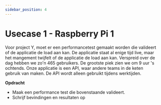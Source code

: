 ```yaml
---
sidebar_position: 4
---
```


# Usecase 1 - Raspberry Pi 1
Voor project Y, moet er een performancetest gemaakt worden die valideert of de applicatie de load aan kan. De applicatie staat al enige tijd live, maar het mangement twijfelt of de applicatie de load aan kan. Verspreid over de dag hebben we zo'n 465 gebruikers. De grootste piek zien we om 9 uur 's ochtends. Onze applicatie is een API, waar andere teams in de keten gebruik van maken. De API wordt alleen gebruikt tijdens werktijden.

<b>Opdracht</b>
- Maak een performance test die bovenstaande valideert.
- Schrijf bevindingen en resultaten op